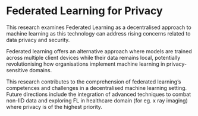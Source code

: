 # Federated Learning for Privacy
This research examines Federated Learning as a decentralised approach to machine learning as this technology can address rising concerns related to data privacy and security.

Federated learning offers an alternative approach where models are trained across multiple client devices while their data remains local, potentially revolutionising how organisations implement machine learning in privacy-sensitive domains.

This research contributes to the comprehension of federated learning’s competences and challenges in a decentralised machine learning setting. Future directions include the integration of advanced techniques to combat non-IID data and exploring FL in
healthcare domain (for eg. x ray imaging) where privacy is of the highest priority.
